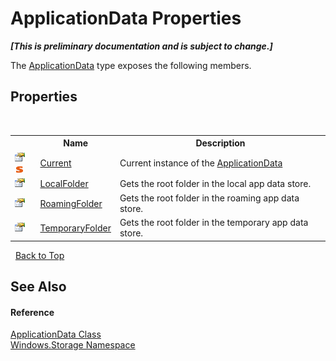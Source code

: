 # ApplicationData Properties
 _**\[This is preliminary documentation and is subject to change.\]**_

The <a href="T_Windows_Storage_ApplicationData">ApplicationData</a> type exposes the following members.


## Properties
&nbsp;<table><tr><th></th><th>Name</th><th>Description</th></tr><tr><td>![Public property](media/pubproperty.gif "Public property")![Static member](media/static.gif "Static member")</td><td><a href="P_Windows_Storage_ApplicationData_Current">Current</a></td><td>
Current instance of the <a href="T_Windows_Storage_ApplicationData">ApplicationData</a></td></tr><tr><td>![Public property](media/pubproperty.gif "Public property")</td><td><a href="P_Windows_Storage_ApplicationData_LocalFolder">LocalFolder</a></td><td>
Gets the root folder in the local app data store.</td></tr><tr><td>![Public property](media/pubproperty.gif "Public property")</td><td><a href="P_Windows_Storage_ApplicationData_RoamingFolder">RoamingFolder</a></td><td>
Gets the root folder in the roaming app data store.</td></tr><tr><td>![Public property](media/pubproperty.gif "Public property")</td><td><a href="P_Windows_Storage_ApplicationData_TemporaryFolder">TemporaryFolder</a></td><td>
Gets the root folder in the temporary app data store.</td></tr></table>&nbsp;
<a href="#applicationdata-properties">Back to Top</a>

## See Also


#### Reference
<a href="T_Windows_Storage_ApplicationData">ApplicationData Class</a><br /><a href="N_Windows_Storage">Windows.Storage Namespace</a><br />